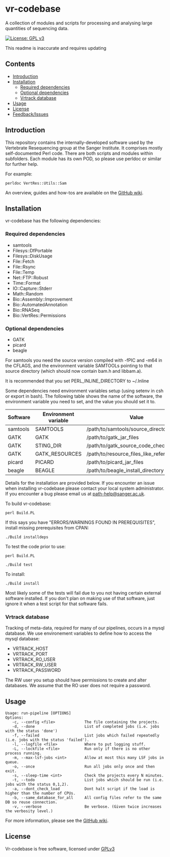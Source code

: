 # vr-codebase
A collection of modules and scripts for processing and analysing large quantities of sequencing data.

[![License: GPL v3](https://img.shields.io/badge/License-GPL%20v3-brightgreen.svg)](https://github.com/sanger-pathogens/vr-codebase/blob/master/LICENSE)

This readme is inaccurate and requires updating
## Contents
  * [Introduction](#introduction)
  * [Installation](#installation)
    * [Required dependencies](#required-dependencies)
    * [Optional dependencies](#optional-dependencies)
    * [Vrtrack database](#vrtrack-database)
  * [Usage](#usage)
  * [License](#license)
  * [Feedback/Issues](#feedbackissues)

## Introduction
This repository contains the internally-developed software used by the Vertebrate Resequencing group at the Sanger Institute. It comprises mostly self-documented Perl code. There are both scripts and modules within subfolders. Each module has its own POD, so please use perldoc or similar for further help.

For example:
```
perldoc VertRes::Utils::Sam
```
An overview, guides and how-tos are available on the [GitHub wiki](https://github.com/VertebrateResequencing/vr-codebase/wiki).

## Installation
vr-codebase has the following dependencies:

### Required dependencies

 * samtools
 * Filesys::DfPortable
 * Filesys::DiskUsage
 * File::Fetch
 * File::Rsync
 * File::Temp
 * Net::FTP::Robust
 * Time::Format
 * IO::Capture::Stderr
 * Math::Random
 * Bio::Assembly::Improvement
 * Bio::AutomatedAnnotation
 * Bio::RNASeq
 * Bio::VertRes::Permissions

### Optional dependencies

 * GATK
 * picard
 * beagle

For samtools you need the source version compiled with -fPIC and -m64 in the CFLAGS, and the environment variable SAMTOOLs pointing to that source directory (which should now contain bam.h and libbam.a).

It is recommended that you set PERL_INLINE_DIRECTORY to ~/.Inline

Some dependencies need environment variables setup (using setenv in csh or export in bash). The following table shows the name of the software, the environment variable you need to set, and the value you should set it to.

|Software|Environment variable|Value                                     |
|--------|--------------------|------------------------------------------|
|samtools|SAMTOOLS            |/path/to/samtools/source_directory        |
|GATK    |GATK                |/path/to/gatk_jar_files                   |
|GATK    |STING_DIR           |/path/to/gatk_source_code_checkout        |
|GATK    |GATK_RESOURCES      |/path/to/resource_files_like_reference_etc|
|picard  |PICARD              |/path/to/picard_jar_files                 |
|beagle  |BEAGLE              |/path/to/beagle_install_directory         |

Details for the installation are provided below. If you encounter an issue when installing vr-codebase please contact your local system administrator. If you encounter a bug please email us at path-help@sanger.ac.uk.

To build vr-codebase:
```
perl Build.PL
```
If this says you have "ERRORS/WARNINGS FOUND IN PREREQUISITES", install missing prerequisites from CPAN:
```
./Build installdeps
```
To test the code prior to use:
```
perl Build.PL

./Build test
```
To install:
```
./Build install
```
Most likely some of the tests will fail due to you not having certain external software installed. If you don't plan on making use of that software, just ignore it when a test script for that software fails.

### Vrtrack database
Tracking of meta-data, required for many of our pipelines, occurs in a mysql database. We use environement variables to define how to access the mysql database:

 * VRTRACK_HOST
 * VRTRACK_PORT
 * VRTRACK_RO_USER
 * VRTRACK_RW_USER
 * VRTRACK_PASSWORD

The RW user you setup should have permissions to create and alter databases. We assume that the RO user does not require a password.

## Usage
```
Usage: run-pipeline [OPTIONS]
Options:
   -c, --config <file>             The file containing the projects.
   -d, --done                      List of completed jobs (i.e. jobs with the status 'done')
   -f, --failed                    List jobs which failed repeatedly (i.e. jobs with the status 'failed').
   -l, --logfile <file>            Where to put logging stuff.
   -L, --lockfile <file>           Run only if there is no other process running.
   -m, --max-lsf-jobs <int>        Allow at most this many LSF jobs in queue.
   -o, --once                      Run all jobs only once and then exit.
   -s, --sleep-time <int>          Check the projects every N minutes.
   -t, --todo                      List jobs which should be run (i.e. jobs with the status 0,1,2).
   -a, --dont_check_load           Dont halt script if the load is higher than the number of CPUs.
   -b, --same_database_for_all     All config files refer to the same DB so reuse connection.
   -v, --verbose                   Be verbose. (Given twice increases the verbosity level.)
```

For more information, please see the [GitHub wiki](https://github.com/VertebrateResequencing/vr-codebase/wiki).

## License
Vr-codebase is free software, licensed under [GPLv3](https://github.com/sanger-pathogens/vr-codebase/blob/master/LICENSE)
